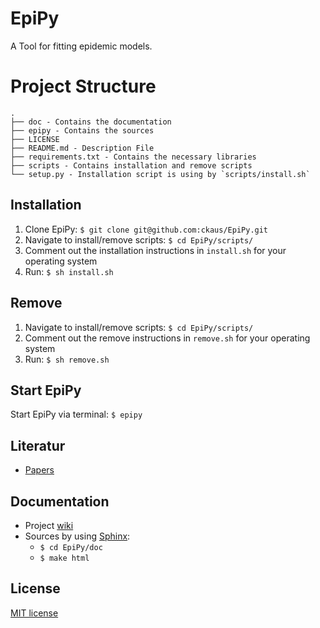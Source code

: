 # EpiPy
A Tool for fitting epidemic models.

# Project Structure
```
.
├── doc - Contains the documentation
├── epipy - Contains the sources
├── LICENSE
├── README.md - Description File 
├── requirements.txt - Contains the necessary libraries
├── scripts - Contains installation and remove scripts
└── setup.py - Installation script is using by `scripts/install.sh`
```

## Installation
1. Clone EpiPy: `$ git clone git@github.com:ckaus/EpiPy.git`
2. Navigate to install/remove scripts: `$ cd EpiPy/scripts/`
3. Comment out the installation instructions in `install.sh` for your operating system 
4. Run: `$ sh install.sh`

## Remove
1. Navigate to install/remove scripts: `$ cd EpiPy/scripts/`
2. Comment out the remove instructions in `remove.sh` for your operating system
3. Run: `$ sh remove.sh`

## Start EpiPy
Start EpiPy via terminal: `$ epipy`

## Literatur
 * [Papers][1]

## Documentation
* Project [wiki][2]
* Sources by using [Sphinx][3]:
  * `$ cd EpiPy/doc`
  * `$ make html`

## License
[MIT license][4]

[1]: https://www.dropbox.com/sh/3gtnm32uq6nn0cu/AAAbHY9DkdnRPuZo-vePaO1Fa?dl=0 "Paper"
[2]: https://github.com/ckaus/EpiPy/wiki "wiki"
[3]: http://sphinx-doc.org/ "Sphinx"
[4]: https://github.com/ckaus/EpiPy/blob/master/LICENSE "MIT license"  